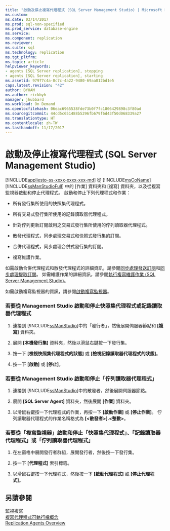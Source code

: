 ```yaml
---
title: "啟動及停止複寫代理程式 (SQL Server Management Studio) | Microsoft Docs"
ms.custom: 
ms.date: 03/14/2017
ms.prod: sql-non-specified
ms.prod_service: database-engine
ms.service: 
ms.component: replication
ms.reviewer: 
ms.suite: sql
ms.technology: replication
ms.tgt_pltfrm: 
ms.topic: article
helpviewer_keywords:
- agents [SQL Server replication], stopping
- agents [SQL Server replication], starting
ms.assetid: 97977c4a-8c7c-4a22-9480-69aa812bd1e5
caps.latest.revision: "42"
author: BYHAM
ms.author: rickbyh
manager: jhubbard
ms.workload: On Demand
ms.openlocfilehash: 06eac6965538fde73b0f7fc1806429898c3f80ad
ms.sourcegitcommit: 44cd5c651488b5296fb679f6d43f50d068339a27
ms.translationtype: HT
ms.contentlocale: zh-TW
ms.lasthandoff: 11/17/2017
---
```

# <a name="start-and-stop-a-replication-agent-sql-server-management-studio"></a>啟動及停止複寫代理程式 (SQL Server Management Studio)
[!INCLUDE[appliesto-ss-xxxx-xxxx-xxx-md](../../../includes/appliesto-ss-xxxx-xxxx-xxx-md.md)] 從 [!INCLUDE[msCoName](../../../includes/msconame-md.md)] [!INCLUDE[ssManStudioFull](../../../includes/ssmanstudiofull-md.md)] 中的 [作業] 資料夾和 [複寫] 資料夾，以及從複寫監視器啟動和停止代理程式。 啟動和停止下列代理程式和作業：  
  
-   所有發行集所使用的快照集代理程式。  
  
-   所有交易式發行集所使用的記錄讀取器代理程式。  
  
-   針對佇列更新訂閱啟用之交易式發行集所使用的佇列讀取器代理程式。  
  
-   散發代理程式，同步處理交易式和快照式發行集的訂閱。  
  
-   合併代理程式，同步處理合併式發行集的訂閱。  
  
-   複寫維護作業。  
  
 如需啟動合併代理程式和散發代理程式的詳細資訊，請參閱[同步處理發送訂閱](../../../relational-databases/replication/synchronize-a-push-subscription.md)和[同步處理提取訂閱](../../../relational-databases/replication/synchronize-a-pull-subscription.md)。 如需維護作業的詳細資訊，請參閱[執行複寫維護作業 &#40;SQL Server Management Studio&#41;](../../../relational-databases/replication/administration/run-replication-maintenance-jobs-sql-server-management-studio.md)。  
  
 如需啟動複寫監視器的資訊，請參閱[啟動複寫監視器](../../../relational-databases/replication/monitor/start-the-replication-monitor.md)。  
  
### <a name="to-start-and-stop-a-snapshot-agent-or-log-reader-agent-from-management-studio"></a>若要從 Management Studio 啟動和停止快照集代理程式或記錄讀取器代理程式  
  
1.  連接到 [!INCLUDE[ssManStudio](../../../includes/ssmanstudio-md.md)]中的「發行者」，然後展開伺服器節點和 **[複寫]** 資料夾。  
  
2.  展開 **[本機發行集]** 資料夾，然後以滑鼠右鍵按一下發行集。  
  
3.  按一下 **[檢視快照集代理程式的狀態]** 或 **[檢視記錄讀取器代理程式的狀態]**。  
  
4.  按一下 **[啟動]** 或 **[停止]**。  
  
### <a name="to-start-and-stop-a-queue-reader-agent-from-management-studio"></a>若要從 Management Studio 啟動和停止「佇列讀取器代理程式」  
  
1.  連接到 [!INCLUDE[ssManStudio](../../../includes/ssmanstudio-md.md)]中的散發者，然後展開伺服器節點。  
  
2.  展開 **[SQL Server Agent]** 資料夾，然後展開 **[作業]** 資料夾。  
  
3.  以滑鼠右鍵按一下代理程式的作業，再按一下 **[啟動作業]** 或 **[停止作業]**。 佇列讀取器代理程式的作業名稱格式為 **[\<散發者>].\<整數>**。  
  
### <a name="to-start-and-stop-a-snapshot-agent-log-reader-agent-or-queue-reader-agent-from-replication-monitor"></a>若要從「複寫監視器」啟動和停止「快照集代理程式」、「記錄讀取器代理程式」或「佇列讀取器代理程式」  
  
1.  在左窗格中展開發行者群組，展開發行者，然後按一下發行集。  
  
2.  按一下 **[代理程式]** 索引標籤。  
  
3.  以滑鼠右鍵按一下代理程式，然後按一下 **[啟動代理程式]** 或 **[停止代理程式]**。  
  
## <a name="see-also"></a>另請參閱  
 [監視複寫](../../../relational-databases/replication/monitor/monitoring-replication-overview.md)   
 [複寫代理程式可執行檔概念](../../../relational-databases/replication/concepts/replication-agent-executables-concepts.md)   
 [Replication Agents Overview](../../../relational-databases/replication/agents/replication-agents-overview.md)  
  
  
